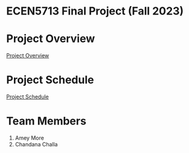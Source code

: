 # ECEN5713 Final Project (Fall 2023)

# Project Overview

[Project Overview][1]

[1]:https://github.com/chchbuff/AESD_Final_Project/blob/main/README.md

# Project Schedule

[Project Schedule][2]

[2]:https://github.com/users/chchbuff/projects/3/views/1

# Team Members

1. Amey More 
2. Chandana Challa

